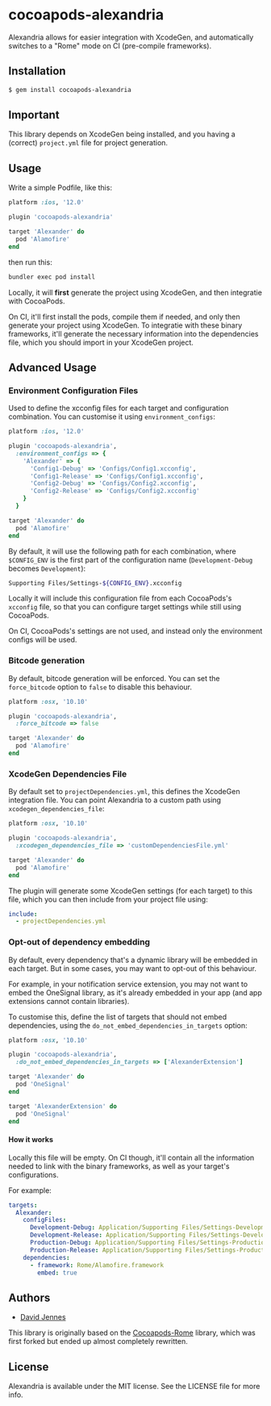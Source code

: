 # cocoapods-alexandria

Alexandria allows for easier integration with XcodeGen, and automatically switches to a "Rome" mode on CI (pre-compile frameworks).

## Installation

```bash
$ gem install cocoapods-alexandria
```

## Important

This library depends on XcodeGen being installed, and you having a (correct) `project.yml` file for project generation.

## Usage 

Write a simple Podfile, like this:

```ruby
platform :ios, '12.0'

plugin 'cocoapods-alexandria'

target 'Alexander' do
  pod 'Alamofire'
end
```

then run this:

```bash
bundler exec pod install
```

Locally, it will **first** generate the project using XcodeGen, and then integratie with CocoaPods.

On CI, it'll first install the pods, compile them if needed, and only then generate your project using XcodeGen. To integratie with these binary frameworks, it'll generate the necessary information into the dependencies file, which you should import in your XcodeGen project.

## Advanced Usage

### Environment Configuration Files

Used to define the xcconfig files for each target and configuration combination. You can customise it using `environment_configs`:

```ruby
platform :ios, '12.0'

plugin 'cocoapods-alexandria',
  :environment_configs => {
    'Alexander' => {
      'Config1-Debug' => 'Configs/Config1.xcconfig',
      'Config1-Release' => 'Configs/Config1.xcconfig',
      'Config2-Debug' => 'Configs/Config2.xcconfig',
      'Config2-Release' => 'Configs/Config2.xcconfig'
    }
  }

target 'Alexander' do
  pod 'Alamofire'
end
```

By default, it will use the following path for each combination, where `$CONFIG_ENV` is the first part of the configuration name (`Development-Debug` becomes `Development`):

```bash
Supporting Files/Settings-${CONFIG_ENV}.xcconfig
```

Locally it will include this configuration file from each CocoaPods's `xcconfig` file, so that you can configure target settings while still using CocoaPods.

On CI, CocoaPods's settings are not used, and instead only the environment configs will be used.

### Bitcode generation

By default, bitcode generation will be enforced. You can set the `force_bitcode` option to `false` to disable this behaviour.

```ruby
platform :osx, '10.10'

plugin 'cocoapods-alexandria',
  :force_bitcode => false

target 'Alexander' do
  pod 'Alamofire'
end
```

### XcodeGen Dependencies File

By default set to `projectDependencies.yml`, this defines the XcodeGen integration file. You can point Alexandria to a custom path using `xcodegen_dependencies_file`:

```ruby
platform :osx, '10.10'

plugin 'cocoapods-alexandria',
  :xcodegen_dependencies_file => 'customDependenciesFile.yml'

target 'Alexander' do
  pod 'Alamofire'
end
```

The plugin will generate some XcodeGen settings (for each target) to this file, which you can then include from your project file using:

```yaml
include:
  - projectDependencies.yml
```

### Opt-out of dependency embedding

By default, every dependency that's a dynamic library will be embedded in each target. But in some cases, you may want to opt-out of this behaviour.

For example, in your notification service extension, you may not want to embed the OneSignal library, as it's already embedded in your app (and app extensions cannot contain libraries).

To customise this, define the list of targets that should not embed dependencies, using the `do_not_embed_dependencies_in_targets` option:

```ruby
platform :osx, '10.10'

plugin 'cocoapods-alexandria',
  :do_not_embed_dependencies_in_targets => ['AlexanderExtension']

target 'Alexander' do
  pod 'OneSignal'
end

target 'AlexanderExtension' do
  pod 'OneSignal'
end
```

#### How it works

Locally this file will be empty. On CI though, it'll contain all the information needed to link with the binary frameworks, as well as your target's configurations.

For example:

```yaml
targets:
  Alexander:
    configFiles:
      Development-Debug: Application/Supporting Files/Settings-Development.xcconfig
      Development-Release: Application/Supporting Files/Settings-Development.xcconfig
      Production-Debug: Application/Supporting Files/Settings-Production.xcconfig
      Production-Release: Application/Supporting Files/Settings-Production.xcconfig
    dependencies:
      - framework: Rome/Alamofire.framework
        embed: true
```

## Authors

* [David Jennes](https://github.com/djbe)

This library is originally based on the [Cocoapods-Rome](https://github.com/CocoaPods/Rome) library, which was first forked but ended up almost completely rewritten.

## License

Alexandria is available under the MIT license. See the LICENSE file for more info.
